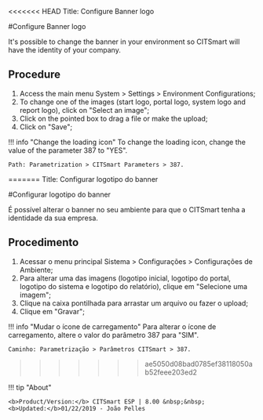 <<<<<<< HEAD
Title: Configure Banner logo

#Configure Banner logo


It's possible to change the banner in your environment so CITSmart will have the identity of your company.

Procedure
-------

1. Access the main menu System > Settings > Environment Configurations;
2. To change one of the images (start logo, portal logo, system logo and report logo), click on "Select an image";
3. Click on the pointed box to drag a file or make the upload;
4. Click on "Save";

!!! info "Change the loading icon"
    To change the loading icon, change the value of the parameter 387 to "YES".
	
	Path: Parametrization > CITSmart Parameters > 387.  
=======
Title: Configurar logotipo do banner

#Configurar logotipo do banner


É possível alterar o banner no seu ambiente para que o CITSmart tenha a identidade da sua empresa.

Procedimento
-------

1. Acessar o menu principal Sistema > Configurações > Configurações de Ambiente;
2. Para alterar uma das imagens (logotipo inicial, logotipo do portal, logotipo do sistema e logotipo do relatório), clique em "Selecione uma imagem";
3. Clique na caixa pontilhada para arrastar um arquivo ou fazer o upload;
4. Clique em "Gravar";

!!! info "Mudar o ícone de carregamento"
    Para alterar o ícone de carregamento, altere o valor do parâmetro 387 para "SIM".
	
	Caminho: Parametrização > Parâmetros CITSmart > 387.  
>>>>>>> ae5050d08bad0785ef38118050ab52feee203ed2
	
	
!!! tip "About"

    <b>Product/Version:</b> CITSmart ESP | 8.00 &nbsp;&nbsp;
    <b>Updated:</b>01/22/2019 - João Pelles  
	

